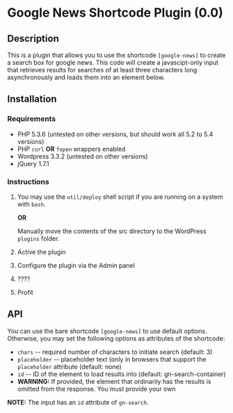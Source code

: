 # Google News Shortcode Plugin (0.0)

## Description

This is a plugin that allows you to use the shortcode `[google-news]` to create a search box
for google news.  This code will create a javascipt-only input that retrieves results for searches
of at least three characters long asynchronously and loads them into an element below.

## Installation

### Requirements

* PHP 5.3.6 (untested on other versions, but should work all 5.2 to 5.4 versions)
 * PHP `curl` **OR** `fopen` wrappers enabled
* Wordpress 3.3.2 (untested on other versions)
* jQuery 1.7.1

### Instructions

1. You may use the `util/deploy` shell script if you are running on a system with `bash`.

   **OR**

   Manually move the contents of the src directory to the WordPress `plugins` folder.
1. Active the plugin
1. Configure the plugin via the Admin panel
1. ????
1. Profit

## API

You can use the bare shortcode `[google-news]` to use default options.  Otherwise, you may set
the following options as attributes of the shortcode:

* `chars` -- required number of characters to initiate search (default: 3)
* `placeholder` -- placeholder text (only in browsers that support the `placeholder` attribute (default: none)
* `id` -- ID of the element to load results into (default: gn-search-container)
 * **WARNING:** If provided, the element that ordinarily has the results is omitted from the response.  You must
   provide your own

**NOTE:** The input has an `id` attribute of `gn-search`.
